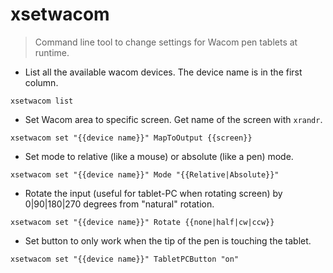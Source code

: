# xsetwacom

> Command line tool to change settings for Wacom pen tablets at runtime.

- List all the available wacom devices. The device name is in the first column.

`xsetwacom list`

- Set Wacom area to specific screen. Get name of the screen with `xrandr`.

`xsetwacom set "{{device name}}" MapToOutput {{screen}}`

- Set mode to relative (like a mouse) or absolute (like a pen) mode.

`xsetwacom set "{{device name}}" Mode "{{Relative|Absolute}}"`

- Rotate the input (useful for tablet-PC when rotating screen) by 0|90|180|270 degrees from "natural" rotation.

`xsetwacom set "{{device name}}" Rotate {{none|half|cw|ccw}}`

- Set button to only work when the tip of the pen is touching the tablet.

`xsetwacom set "{{device name}}" TabletPCButton "on"`
